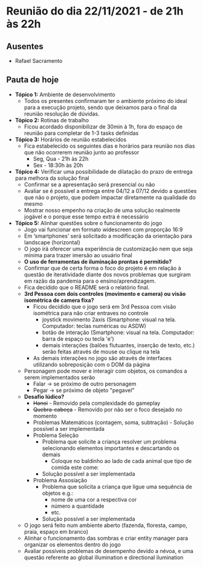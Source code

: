 # Reunião do dia 22/11/2021 - de 21h às 22h

## Ausentes

- Rafael Sacramento

##  Pauta de hoje
- **Tópico 1:** Ambiente de desenvolvimento
  - Todos os presentes confirmaram ter o ambiente próximo do ideal para a execução projeto, sendo que
    deixamos para o final da reunião resolução de dúvidas.
- **Tópico 2:** Rotinas de trabalho
  - Ficou acordado disponibilizar de 30min à 1h, fora do espaço de reunião para completar de 1-3 tasks definidas
- **Tópico 3:** Horários de reunião estabelecidos
  - Fica estabelecido os seguintes dias e horários para reunião nos dias que não ocorrerem reunião junto ao professor
    - Seg, Qua - 21h às 22h
    - Sex - 18:30h às 20h
- **Tópico 4:** Verificar uma possibilidade de dilatação do prazo de entrega para melhora da solução final
  - Confirmar se a apresentação será presencial ou não
  - Avaliar se é possível a entrega entre 04/12 a 07/12 devido a questões que não o projeto, que podem impactar 
    diretamente na qualidade do mesmo 
  - Mostrar nosso empenho na criação de uma solução realmente jogável e o porque esse tempo extra é necessário
- **Tópico 5:** Alinhar questões sobre o funcionamento do jogo
  - Jogo vai funcionar em formato widescreen com proporção 16:9
  - Em ‘smartphones’ será solicitado a modificação da orientação para landscape (horizontal)
  - O jogo irá oferecer uma experiência de customização nem que seja minima para trazer imersão ao usuário final
  - **O uso de ferramentas de iluminação prontas é permitido?**
  - Confirmar que de certa forma o foco do projeto é em relação à questão de iteratividade
    diante dos novos problemas que surgiram em razão da pandemia para o ensino/aprendizagem.
  - Fica decidido que o README será o relatório final.
  - **3rd Pessoa com dois controles (movimento e camera) ou visão isométrica de camera fixa?**
    - Ficou decidido que o jogo será em 3rd Pessoa com visão isométrica para não criar entraves no controle
      - joystick movimento 2axis (Smartphone: visual na tela. Computador: teclas numéricas ou ASDW)
      - botão de interação (Smartphone: visual na tela. Computador: barra de espaço ou tecla 'e')
      - demais interações (balões flutuantes, inserção de texto, etc.) serão feitas através de mouse ou clique na tela
    - As demais interações no jogo são através de interfaces utilizando sobreposição com o DOM da página
  - Personagem pode mover e interagir com objetos, os comandos a serem implementados serão
    - Falar -> se próximo de outro personagem
    - Pegar -> se próximo de objeto "pegavel"
  - **Desafio lúdico?**
    - ~~Hanoi~~ - Removido pela complexidade do gameplay
    - ~~Quebra-cabeça~~ - Removido por não ser o foco desejado no momento
    - Problemas Matemáticos (contagem, soma, subtração) - Solução possível a ser implementada
    - Problema Seleção
      - Problema que solicite a criança resolver um problema selecionando
        elementos importantes e descartando os demais
        - Coloque no baldinho ao lado de cada animal que tipo de comida este come:
      - Solução possível a ser implementada
    - Problema Assosiação
      - Problema que solicita a criança que ligue uma sequência de objetos e.g.: 
        - nome de uma cor a respectiva cor
        - número a quantidade
        - etc.
      - Solução possível a ser implementada
  - O jogo será feito num ambiente aberto (fazenda, floresta, campo, praia, espaço em branco)
  - Alinhar o funcionamento das sombras e criar entity manager para organizar os elementos dentro do jogo
  - Avaliar possíveis problemas de desempenho devido a névoa, e uma questão referente ao global illumination e
    directional ilumination
